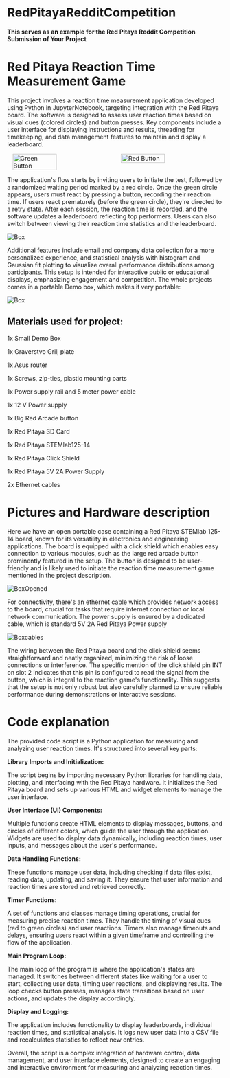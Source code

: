 # RedPitayaRedditCompetition
**This serves as an example for the Red Pitaya Reddit Competition Submission of Your Project**


# Red Pitaya Reaction Time Measurement Game

This project involves a reaction time measurement application developed using Python in JupyterNotebook, targeting integration with the Red Pitaya board. The software is designed to assess user reaction times based on visual cues (colored circles) and button presses. Key components include a user interface for displaying instructions and results, threading for timekeeping, and data management features to maintain and display a leaderboard.

<div style="display: flex; justify-content: space-around;">
    <img src="ButtonDemo/greennButton.png" alt="Green Button" style="width: 45%;">
    <img src="ButtonDemo/redButton.png" alt="Red Button" style="width: 45%;">
</div>

The application's flow starts by inviting users to initiate the test, followed by a randomized waiting period marked by a red circle. Once the green circle appears, users must react by pressing a button, recording their reaction time. If users react prematurely (before the green circle), they're directed to a retry state. After each session, the reaction time is recorded, and the software updates a leaderboard reflecting top performers. Users can also switch between viewing their reaction time statistics and the leaderboard.

![Box](ButtonDemo/stats.png)

Additional features include email and company data collection for a more personalized experience, and statistical analysis with histogram and Gaussian fit plotting to visualize overall performance distributions among participants. This setup is intended for interactive public or educational displays, emphasizing engagement and competition. The whole projects comes in a portable Demo box, which makes it very portable:

![Box](ButtonDemo/box2.jpg)

## Materials used for project:

1x	Small Demo Box  

1x	Graverstvo Grilj plate 

1x	Asus router

1x	Screws, zip-ties, plastic mounting parts 

1x	Power supply rail and 5 meter power cable 

1x	12 V Power supply

1x	Big Red Arcade button
	
	
1x	Red Pitaya SD Card

1x	Red Pitaya STEMlab125-14

1x	Red Pitaya Click Shield

1x	Red Pitaya 5V 2A Power Supply

2x	Ethernet cables


# Pictures and Hardware description


Here we have an open portable case containing a Red Pitaya STEMlab 125-14 board, known for its versatility in electronics and engineering applications. The board is equipped with a click shield which enables easy connection to various modules, such as the large red arcade button prominently featured in the setup. The button is designed to be user-friendly and is likely used to initiate the reaction time measurement game mentioned in the project description.

![BoxOpened](ButtonDemo/boxOpened.jpg)

For connectivity, there's an ethernet cable which provides network access to the board, crucial for tasks that require internet connection or local network communication. The power supply is ensured by a dedicated cable, which is standard 5V 2A Red Pitaya Power supply

![Boxcables](ButtonDemo/boxcables.jpg)


The wiring between the Red Pitaya board and the click shield seems straightforward and neatly organized, minimizing the risk of loose connections or interference. The specific mention of the click shield pin INT on slot 2 indicates that this pin is configured to read the signal from the button, which is integral to the reaction game's functionality. This suggests that the setup is not only robust but also carefully planned to ensure reliable performance during demonstrations or interactive sessions.

# Code explanation


The provided code script is a Python application for measuring and analyzing user reaction times. It's structured into several key parts:

**Library Imports and Initialization:**

The script begins by importing necessary Python libraries for handling data, plotting, and interfacing with the Red Pitaya hardware.
It initializes the Red Pitaya board and sets up various HTML and widget elements to manage the user interface.

**User Interface (UI) Components:**

Multiple functions create HTML elements to display messages, buttons, and circles of different colors, which guide the user through the application.
Widgets are used to display data dynamically, including reaction times, user inputs, and messages about the user's performance.

**Data Handling Functions:**

These functions manage user data, including checking if data files exist, reading data, updating, and saving it. They ensure that user information and reaction times are stored and retrieved correctly.

**Timer Functions:**

A set of functions and classes manage timing operations, crucial for measuring precise reaction times. They handle the timing of visual cues (red to green circles) and user reactions.
Timers also manage timeouts and delays, ensuring users react within a given timeframe and controlling the flow of the application.

**Main Program Loop:**

The main loop of the program is where the application's states are managed. It switches between different states like waiting for a user to start, collecting user data, timing user reactions, and displaying results.
The loop checks button presses, manages state transitions based on user actions, and updates the display accordingly.

**Display and Logging:**

The application includes functionality to display leaderboards, individual reaction times, and statistical analysis.
It logs new user data into a CSV file and recalculates statistics to reflect new entries.

Overall, the script is a complex integration of hardware control, data management, and user interface elements, designed to create an engaging and interactive environment for measuring and analyzing reaction times.



